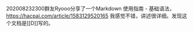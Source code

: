 202008232300群友Ryooo分享了一个Markdown 使用指南 - 基础语法，https://hacpai.com/article/1583129520165
我感觉不错，讲述很详细。发现这个文档是[[D]]写的。